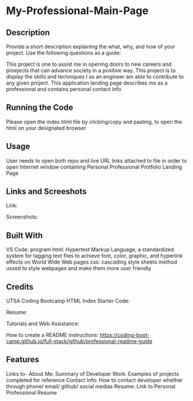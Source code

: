 # My-Professional-Main-Page

## Description

Provide a short description explaining the what, why, and how of your project. Use the following questions as a guide:

This project is one to assist me in opening doors to new careers and proejects that can advance society in a positive way.
This project is to display the skills and techniques I as an engineer am able to contribute to any given project.
This application landing page describes me as a professional and contains personal contact info

## Running the  Code

Please open the index.html file by clicking/copy and pasting, to open the html on your designated browser


## Usage

User needs to open both repo and live URL links attached to file in order to open Internet window containing Personal Professional Protfolio Landing Page


## Links and Screeshots

Link:  


Screenshots:


## Built With

VS Code: program
html: Hypertext Markup Language, a standardized system for tagging text files to achieve font, color, graphic, and hyperlink effects on World Wide Web pages
css: cascading style sheets method ussed to style webpages and make them more user friendly


## Credits

UTSA Coding Bootcamp HTML Index Starter Code:

Resume:


[
](https://git.bootcampcontent.com/University-of-Texas-at-San-Antonio/UTSA-VIRT-FSF-PT-01-2024-U-LOLC/-/blob/main/Challenges/02-Advanced-CSS/Main/index.html?ref_type=heads)

Tutorials and Web Assistance:
[
](https://www.w3schools.com/)


How to create a README instructions:
[
](https://coding-boot-camp.github.io/full-stack/github/professional-readme-guide)https://coding-boot-camp.github.io/full-stack/github/professional-readme-guide



## Features

Links to-
About Me: Summary of Developer
Work: Examples of projects completed for reference
Contact Info: How to contact developer whether through phone/ email/ github/ social medias
Resume: Link to Personal Professional Resume


